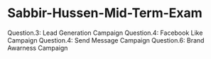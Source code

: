 # Sabbir-Hussen-Mid-Term-Exam
Question.3: Lead Generation Campaign
Question.4: Facebook Like Campaign
Question.4: Send Message Campaign
Question.6: Brand Awarness Campaign
